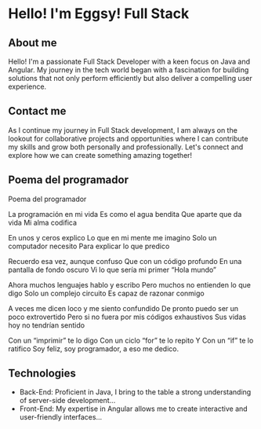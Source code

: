  # Hello! I'm Eggsy! Full Stack 
## About me
Hello! I'm a passionate Full Stack Developer with a keen focus on Java and Angular. My journey in the tech world began with a fascination for building solutions that not only perform efficiently but also deliver a compelling user experience.
## Contact me
As I continue my journey in Full Stack development, I am always on the lookout for collaborative projects and opportunities where I can contribute my skills and grow both personally and professionally. Let's connect and explore how we can create something amazing together!

## Poema del programador
Poema del programador

La programación en mi vida
Es como el agua bendita
Que aparte que da vida
Mi alma codifica

En unos y ceros explico
Lo que en mi mente me imagino
Solo un computador necesito
Para explicar lo que predico

Recuerdo esa vez, aunque confuso
Que con un código profundo
En una pantalla de fondo oscuro
Vi lo que sería mi primer “Hola mundo”

Ahora muchos lenguajes hablo y escribo
Pero muchos no entienden lo que digo
Solo un complejo circuito
Es capaz de razonar conmigo

A veces me dicen loco y me siento confundido
De pronto puedo ser un poco extrovertido
Pero si no fuera por mis códigos exhaustivos
Sus vidas hoy no tendrían sentido

Con un “imprimir” te lo digo
Con un ciclo “for” te lo repito
Y Con un “if” te lo ratifico
Soy feliz, soy programador, a eso me dedico.

## Technologies
- Back-End: Proficient in Java, I bring to the table a strong understanding of server-side development...
- Front-End: My expertise in Angular allows me to create interactive and user-friendly interfaces...
